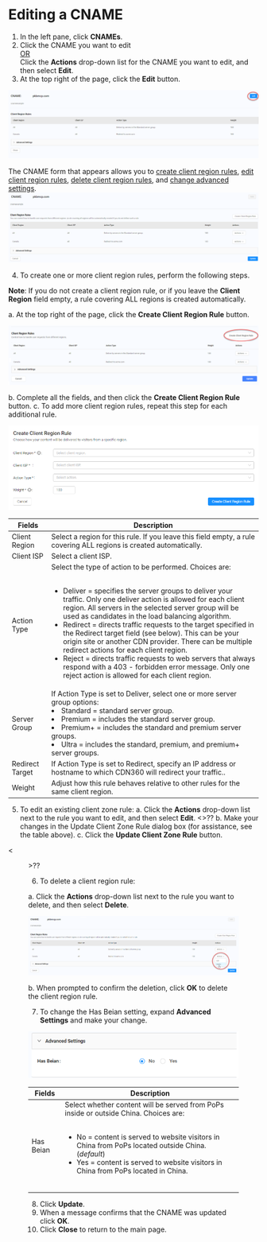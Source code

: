 # Editing a CNAME

1. In the left pane, click **CNAMEs**.
2. Click the CNAME you want to edit <br><U>OR </u></br>Click the **Actions** drop-down list for the CNAME you want to edit, and then select **Edit**.
3. At the top right of the page, click the **Edit** button.

![null](</docs/resources/images/Edit CNAME - Edit Button.png>)

The CNAME form that appears allows you to [create client region rules](<#Create_Client_Regions>), [edit client region rules](<#Edit_Client_Regions>), [delete client region rules](<#Delete_Client_Regions>), and [change advanced settings](<#Edit_Advanced_Settings>).
![null](</docs/resources/images/Editing CNAME Form.png>)

4. To create one or more client region rules, perform the following steps.

**Note**: If you do not create a client region rule, or if you leave the **Client Region** field empty, a rule covering ALL regions is created automatically.

a. At the top right of the page, click the **Create Client Region Rule** button.

![null](</docs/resources/images/Create Client Region Rule Button.png>)

b. Complete all the fields, and then click the **Create Client Region Rule** button.
c. To add more client region rules, repeat this step for each additional rule.

![null](</docs/resources/images/Create Client Region Rule.png>)

| **Fields** | **Description** |
| ---------- | --------------- |
| Client Region | Select a region for this rule. If you leave this field empty, a rule covering ALL regions is created automatically.|
| Client ISP | Select a client ISP.|
| Action Type | Select the type of action to be performed. Choices are:<ul><br><li>Deliver = specifies the server groups to deliver your traffic. Only one deliver action is allowed for each client region. All servers in the selected server group will be used as candidates in the load balancing algorithm.<li>Redirect = directs traffic requests to the target specified in the Redirect target field (see below). This can be your origin site or another CDN provider. There can be multiple redirect actions for each client region.<li>Reject = directs traffic requests to web servers that always respond with a 403 - forbidden error message. Only one reject action is allowed for each client region.|
| Server Group | If Action Type is set to Deliver, select one or more server group options:<br><li>Standard = standard server group.</li><li>Premium = includes the standard server group.<li>Premium+ = includes the standard and premium server groups.<li>Ultra = includes the standard, premium, and premium+ server groups.|
| Redirect Target | If Action Type is set to Redirect, specify an IP address or hostname to which CDN360 will redirect your traffic..|
| Weight | Adjust how this rule behaves relative to other rules for the same client region.|

5. To edit an existing client zone rule:
a. Click the **Actions** drop-down list next to the rule you want to edit, and then select **Edit**.
<<screen here>>??
b. Make your changes in the Update Client Zone Rule dialog box (for assistance, see the table above).
c. Click the **Update Client Zone Rule** button.

<<figure here>>??

6. To delete a client region rule:

a. Click the **Actions** drop-down list next to the rule you want to delete, and then select **Delete**.

![null](</docs/resources/images/CNAME Delete.png>)

b. When prompted to confirm the deletion, click **OK** to delete the client region rule.

7. To change the Has Beian setting, expand **Advanced Settings** and make your change.

![null](</docs/resources/images/CNAMEs - Advanced Settings.png>)

| **Fields**      | **Description** |
| --------------- | --------------- |
| Has Beian       |      Select whether content will be served from PoPs inside or outside China. Choices are: <ul><br><li>No = content is served to website visitors in China from PoPs located outside China. (*default*) <li>Yes = content is served to website visitors in China from PoPs located in China.</li></br>|

8. Click **Update**.
9. When a message confirms that the CNAME was updated click **OK**.
10. Click **Close** to return to the main page.

